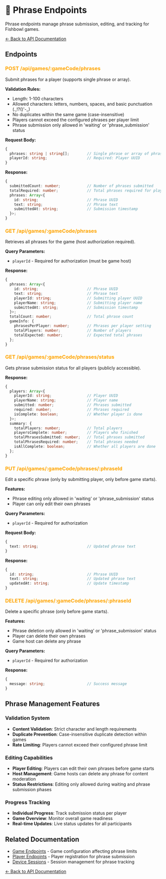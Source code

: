 # 📝 Phrase Endpoints

Phrase endpoints manage phrase submission, editing, and tracking for Fishbowl games.

[← Back to API Documentation](../documentation.md)

## Endpoints

### <span style="color: orange;">POST /api/games/:gameCode/phrases</span>
Submit phrases for a player (supports single phrase or array).

**Validation Rules:**
- Length: 1-100 characters
- Allowed characters: letters, numbers, spaces, and basic punctuation (.,!?()'-_)
- No duplicates within the same game (case-insensitive)
- Players cannot exceed the configured phrases per player limit
- Phrase submission only allowed in 'waiting' or 'phrase_submission' status

**Request Body:**
```typescript
{
  phrases: string | string[];        // Single phrase or array of phrases
  playerId: string;                  // Required: Player UUID
}
```

**Response:**
```typescript
{
  submittedCount: number;            // Number of phrases submitted
  totalRequired: number;             // Total phrases required for player
  phrases: Array<{
    id: string;                      // Phrase UUID
    text: string;                    // Phrase text
    submittedAt: string;             // Submission timestamp
  }>;
}
```

### <span style="color: orange;">GET /api/games/:gameCode/phrases</span>
Retrieves all phrases for the game (host authorization required).

**Query Parameters:**
- `playerId` - Required for authorization (must be game host)

**Response:**
```typescript
{
  phrases: Array<{
    id: string;                      // Phrase UUID
    text: string;                    // Phrase text
    playerId: string;                // Submitting player UUID
    playerName: string;              // Submitting player name
    submittedAt: string;             // Submission timestamp
  }>;
  totalCount: number;                // Total phrase count
  gameInfo: {
    phrasesPerPlayer: number;        // Phrases per player setting
    totalPlayers: number;            // Number of players
    totalExpected: number;           // Expected total phrases
  };
}
```

### <span style="color: orange;">GET /api/games/:gameCode/phrases/status</span>
Gets phrase submission status for all players (publicly accessible).

**Response:**
```typescript
{
  players: Array<{
    playerId: string;                // Player UUID
    playerName: string;              // Player name
    submitted: number;               // Phrases submitted
    required: number;                // Phrases required
    isComplete: boolean;             // Whether player is done
  }>;
  summary: {
    totalPlayers: number;            // Total players
    playersComplete: number;         // Players who finished
    totalPhrasesSubmitted: number;   // Total phrases submitted
    totalPhrasesRequired: number;    // Total phrases needed
    isAllComplete: boolean;          // Whether all players are done
  };
}
```

### <span style="color: orange;">PUT /api/games/:gameCode/phrases/:phraseId</span>
Edit a specific phrase (only by submitting player, only before game starts).

**Features:**
- Phrase editing only allowed in 'waiting' or 'phrase_submission' status
- Player can only edit their own phrases

**Query Parameters:**
- `playerId` - Required for authorization

**Request Body:**
```typescript
{
  text: string;                      // Updated phrase text
}
```

**Response:**
```typescript
{
  id: string;                        // Phrase UUID
  text: string;                      // Updated phrase text
  updatedAt: string;                 // Update timestamp
}
```

### <span style="color: orange;">DELETE /api/games/:gameCode/phrases/:phraseId</span>
Delete a specific phrase (only before game starts).

**Features:**
- Phrase deletion only allowed in 'waiting' or 'phrase_submission' status
- Player can delete their own phrases
- Game host can delete any phrase

**Query Parameters:**
- `playerId` - Required for authorization

**Response:**
```typescript
{
  message: string;                   // Success message
}
```

## Phrase Management Features

### Validation System
- **Content Validation**: Strict character and length requirements
- **Duplicate Prevention**: Case-insensitive duplicate detection within games
- **Rate Limiting**: Players cannot exceed their configured phrase limit

### Editing Capabilities
- **Player Editing**: Players can edit their own phrases before game starts
- **Host Management**: Game hosts can delete any phrase for content moderation
- **Status Restrictions**: Editing only allowed during waiting and phrase submission phases

### Progress Tracking
- **Individual Progress**: Track submission status per player
- **Game Overview**: Monitor overall game readiness
- **Real-time Updates**: Live status updates for all participants

## Related Documentation

- [Game Endpoints](./game-endpoints.md) - Game configuration affecting phrase limits
- [Player Endpoints](./player-endpoints.md) - Player registration for phrase submission
- [Device Sessions](./device-session-endpoints.md) - Session management for phrase tracking

[← Back to API Documentation](../documentation.md)
